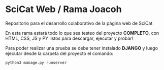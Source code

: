 # SciCat Web / Rama Joacoh
Repositorio para el desarrollo colaborativo de la página web de SciCat

En esta rama estará todo lo que sea testeo del proyecto **COMPLETO**, con HTML, CSS, JS y PY listos para descargar, ejecutar y probar!

Para poder realizar una prueba se debe tener instalado **DJANGO** y luego ejecutar desde la carpeta del proyecto el comando:

    python3 manage.py runserver
